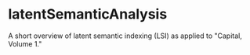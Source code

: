 # latentSemanticAnalysis
A short overview of latent semantic indexing (LSI) as applied to "Capital, Volume 1."
